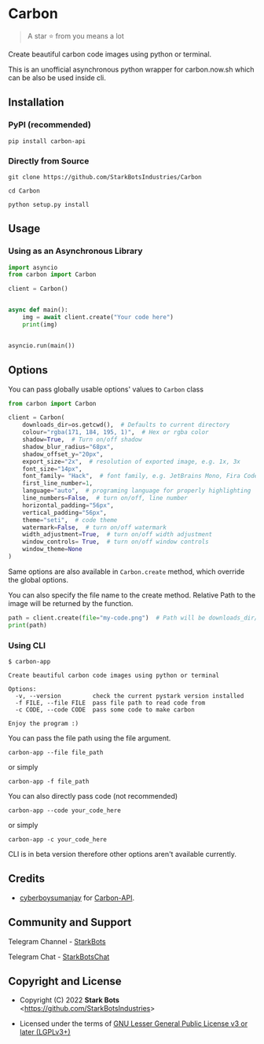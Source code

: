 # Carbon

> A star ⭐ from you means a lot

Create beautiful carbon code images using python or terminal.

This is an unofficial asynchronous python wrapper for carbon.now.sh which can be also be used inside cli.

## Installation

### PyPI (recommended)

```shell
pip install carbon-api
```

### Directly from Source

```shell
git clone https://github.com/StarkBotsIndustries/Carbon

cd Carbon

python setup.py install
```

## Usage

### Using as an Asynchronous Library

```python
import asyncio
from carbon import Carbon

client = Carbon()


async def main():
    img = await client.create("Your code here")
    print(img)


asyncio.run(main())
```

## Options

You can pass globally usable options' values to `Carbon` class

```python
from carbon import Carbon

client = Carbon(
    downloads_dir=os.getcwd(),  # Defaults to current directory
    colour="rgba(171, 184, 195, 1)",  # Hex or rgba color
    shadow=True,  # Turn on/off shadow
    shadow_blur_radius="68px",
    shadow_offset_y="20px",
    export_size="2x",  # resolution of exported image, e.g. 1x, 3x
    font_size="14px",
    font_family= "Hack",  # font family, e.g. JetBrains Mono, Fira Code.
    first_line_number=1,
    language="auto",  # programing language for properly highlighting
    line_numbers=False,  # turn on/off, line number
    horizontal_padding="56px",
    vertical_padding="56px",
    theme="seti",  # code theme
    watermark=False,  # turn on/off watermark
    width_adjustment=True,  # turn on/off width adjustment
    window_controls= True,  # turn on/off window controls
    window_theme=None
)
```

Same options are also available in `Carbon.create` method, which override the global options.

You can also specify the file name to the create method. Relative Path to the image will be returned by the function.

```python
path = client.create(file="my-code.png")  # Path will be downloads_dir/file 
print(path)
```

### Using CLI

```shell
$ carbon-app

Create beautiful carbon code images using python or terminal

Options:
  -v, --version         check the current pystark version installed
  -f FILE, --file FILE  pass file path to read code from
  -c CODE, --code CODE  pass some code to make carbon

Enjoy the program :)

```

You can pass the file path using the file argument.

```shell
carbon-app --file file_path
```

or simply

```shell
carbon-app -f file_path
```

You can also directly pass code (not recommended)

```shell
carbon-app --code your_code_here
```

or simply

```shell
carbon-app -c your_code_here
```

CLI is in beta version therefore other options aren't available currently.

## Credits

- [cyberboysumanjay](https://github.com/cyberboysumanjay) for [Carbon-API](https://github.com/cyberboysumanjay/Carbon-API).

## Community and Support

Telegram Channel - [StarkBots](https://t.me/StarkBots)

Telegram Chat - [StarkBotsChat](https://t.me/StarkBotsChat)

## Copyright and License

- Copyright (C) 2022 **Stark Bots** <<https://github.com/StarkBotsIndustries>>

- Licensed under the terms of [GNU Lesser General Public License v3 or later (LGPLv3+)](https://github.com/StarkBotsIndustries/Carbon/blob/master/LICENSE)
